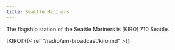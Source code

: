 ```yaml
---
title: Seattle Mariners
---
```

The flagship station of the Seattle Mariners is [KIRO] 710 Seattle.

[KIRO]:{{< ref "/radio/am-broadcast/kiro.md" >}}
